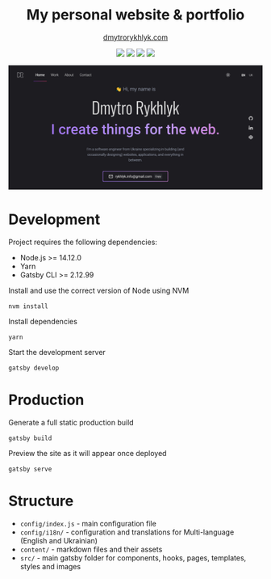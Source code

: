 <h1 align="center">My personal website & portfolio</h1>

<p align="center">
  <a href="https://dmytrorykhlyk.com">dmytrorykhlyk.com</a>
</p>

<p align="center">
  <a href="https://circleci.com/gh/outline/outline" rel="nofollow"><img src="https://circleci.com/gh/outline/outline.svg?style=shield&amp;circle-token=c0c4c2f39990e277385d5c1ae96169c409eb887a"></a>
  <a href="https://github.com/prettier/prettier"><img src="https://img.shields.io/badge/code_style-prettier-ff69b4.svg?style=flat"></a>
  <a href="https://github.com/styled-components/styled-components"><img src="https://img.shields.io/badge/style-%F0%9F%92%85%20styled--components-orange.svg"></a>
  <a href="https://translate.getoutline.com/project/outline"><img src="https://badges.crowdin.net/outline/localized.svg"></a>
</p>

<img alt="Logo" src="https://raw.githubusercontent.com/ryuuto829/portfolio/master/static/og.png" />

# Development

Project requires the following dependencies:

- Node.js >= 14.12.0
- Yarn
- Gatsby CLI >= 2.12.99

Install and use the correct version of Node using NVM

```
nvm install
```

Install dependencies

```
yarn
```

Start the development server

```
gatsby develop
```

# Production

Generate a full static production build

```
gatsby build
```

Preview the site as it will appear once deployed

```
gatsby serve
```

# Structure

- `config/index.js` - main configuration file
- `config/i18n/` - configuration and translations for Multi-language (English and Ukrainian)
- `content/` - markdown files and their assets
- `src/` - main gatsby folder for components, hooks, pages, templates, styles and images
